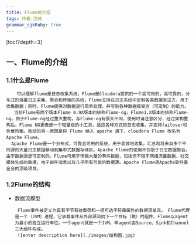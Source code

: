 ```yaml
---
title: Flume的介绍 
tags: 作者:汪帅
grammar_cjkRuby: true
---
```

[toc!?depth=3]

## 一、Flume的介绍

### 1.1什么是Flume

		可以理解flume是日志收集系统，Flume是Cloudera提供的一个高可用的，高可靠的，分布式的海量日志采集、聚合和传输的系统，Flume支持在日志系统中定制各类数据发送方，用于收集数据；同时，Flume提供对数据进行简单处理，并写到各种数据接受方（可定制）的能力。
       当前Flume有两个版本Flume 0.9X版本的统称Flume-og，Flume1.X版本的统称Flume-ng。由于Flume-ng经过重大重构，与Flume-og有很大不同，使用时请注意区分，经过架构重构后，Flume NG更像是一个轻量级的小工具，适应各种方式的日志收集，并支持failover和负载均衡。改动的另一原因是将 Flume 纳入 apache 旗下，cloudera Flume 改名为 Apache Flume。
      Apache Flume是一个分布式，可靠且可用的系统，用于高效地收集，汇总和将来自多个不同源的大量日志数据移动到集中式数据存储区。Apache Flume的使用不仅限于日志数据聚合。 由于数据源是可定制的，Flume可用于传输大量的事件数据，包括但不限于网络流量数据，社交媒体生成的数据，电子邮件消息以及几乎所有可能的数据源。Apache Flume是Apache软件基金会的顶级项目。

### 1.2Flume的结构

 - 数据流模型

		Flume事件被定义为具有字节有效载荷和一组可选字符串属性的数据流单元。 Flume代理是一个（JVM）进程，它承载事件从外部源流向下一个目标（跳）的组件。Flume以agent为最小的独立运行单位。一个agent就是一个JVM。单agent由Source、Sink和Channel三大组件构成。
		![enter description here](./images/结构图.jpg)